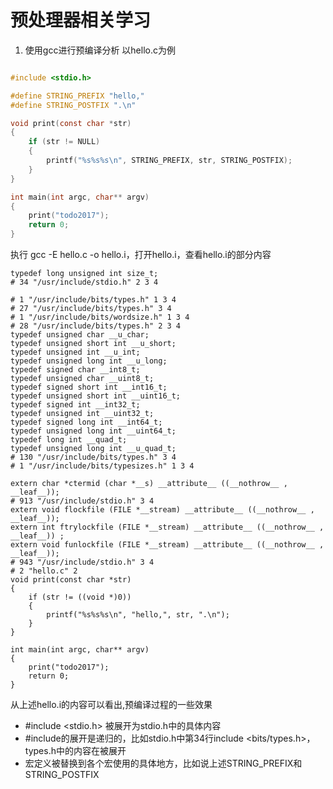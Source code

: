 # 预处理器相关学习

1. 使用gcc进行预编译分析
以hello.c为例
```hello.c

#include <stdio.h>

#define STRING_PREFIX "hello,"
#define STRING_POSTFIX ".\n"

void print(const char *str)
{
    if (str != NULL)
    {
        printf("%s%s%s\n", STRING_PREFIX, str, STRING_POSTFIX);    
    }
}

int main(int argc, char** argv)
{
    print("todo2017");
    return 0;
}
```
执行 gcc -E hello.c -o hello.i，打开hello.i，查看hello.i的部分内容
```hello.i
typedef long unsigned int size_t;
# 34 "/usr/include/stdio.h" 2 3 4

# 1 "/usr/include/bits/types.h" 1 3 4
# 27 "/usr/include/bits/types.h" 3 4
# 1 "/usr/include/bits/wordsize.h" 1 3 4
# 28 "/usr/include/bits/types.h" 2 3 4
typedef unsigned char __u_char;
typedef unsigned short int __u_short;
typedef unsigned int __u_int;
typedef unsigned long int __u_long;
typedef signed char __int8_t;
typedef unsigned char __uint8_t;
typedef signed short int __int16_t;
typedef unsigned short int __uint16_t;
typedef signed int __int32_t;
typedef unsigned int __uint32_t;
typedef signed long int __int64_t;
typedef unsigned long int __uint64_t;
typedef long int __quad_t;
typedef unsigned long int __u_quad_t;
# 130 "/usr/include/bits/types.h" 3 4
# 1 "/usr/include/bits/typesizes.h" 1 3 4
```

```hello.i
extern char *ctermid (char *__s) __attribute__ ((__nothrow__ , __leaf__));
# 913 "/usr/include/stdio.h" 3 4
extern void flockfile (FILE *__stream) __attribute__ ((__nothrow__ , __leaf__));
extern int ftrylockfile (FILE *__stream) __attribute__ ((__nothrow__ , __leaf__)) ;
extern void funlockfile (FILE *__stream) __attribute__ ((__nothrow__ , __leaf__));
# 943 "/usr/include/stdio.h" 3 4
# 2 "hello.c" 2
void print(const char *str)
{
    if (str != ((void *)0))
    {
        printf("%s%s%s\n", "hello,", str, ".\n");
    }
}

int main(int argc, char** argv)
{
    print("todo2017");
    return 0;
}
```
从上述hello.i的内容可以看出,预编译过程的一些效果
* #include <stdio.h> 被展开为stdio.h中的具体内容
* #include的展开是递归的，比如stdio.h中第34行include <bits/types.h>，types.h中的内容在被展开
* 宏定义被替换到各个宏使用的具体地方，比如说上述STRING_PREFIX和STRING_POSTFIX

